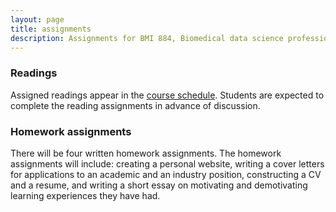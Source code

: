 ```yaml
---
layout: page
title: assignments
description: Assignments for BMI 884, Biomedical data science professional skills
---
```


### Readings

Assigned readings appear in the [course schedule](schedule.html).
Students are expected to complete the reading assignments in advance
of discussion.

### Homework assignments

There will be four written homework assignments.
The homework assignments will include: creating a personal website,
writing a cover letters for applications to an academic and an
industry position, constructing a CV and a resume, and writing a short
essay on motivating and demotivating learning experiences they have
had.
